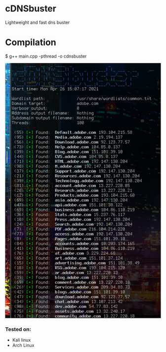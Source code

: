 # cDNSbuster
Lightweight and fast dns buster

# Compilation
$ g++ main.cpp -pthread -o cdnsbuster

![preview](https://raw.githubusercontent.com/moldovanzsombor/cdnsbuster/main/PREVIEW.png?token=ATKM6XVYPMTDWP25BLCPQVDAQ46OU)

### Tested on:
- Kali linux
- Arch Linux
